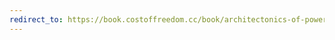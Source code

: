 ```yaml
---
redirect_to: https://book.costoffreedom.cc/book/architectonics-of-power/beyond-capitalism.html
---
```


